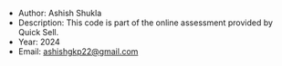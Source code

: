 

* Author: Ashish Shukla
* Description: This code is part of the online assessment provided by Quick Sell.
* Year: 2024
* Email: ashishgkp22@gmail.com
  
